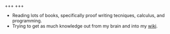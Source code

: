 +++
+++

- Reading lots of books, specifically proof writing tecniques, calculus, and programming.
- Trying to get as much knowledge out from my brain and into my [wiki](/wiki).
